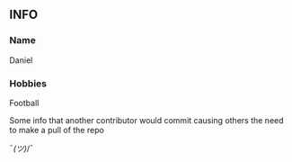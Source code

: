 ## INFO

### Name
Daniel

### Hobbies
Football


Some info that another contributor would commit causing others the need to make a pull of the repo

¯_(ツ)_/¯
